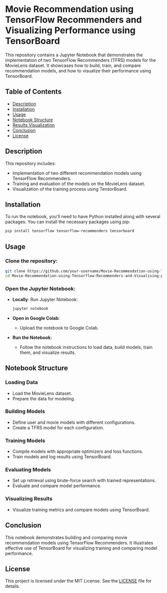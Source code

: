 # Movie Recommendation using TensorFlow Recommenders and Visualizing Performance using TensorBoard

This repository contains a Jupyter Notebook that demonstrates the implementation of two TensorFlow Recommenders (TFRS) models for the MovieLens dataset. It showcases how to build, train, and compare recommendation models, and how to visualize their performance using TensorBoard.

## Table of Contents

- [Description](#description)
- [Installation](#installation)
- [Usage](#usage)
- [Notebook Structure](#notebook-structure)
- [Results Visualization](#results-visualization)
- [Conclusion](#conclusion)
- [License](#license)

## Description

This repository includes:

- Implementation of two different recommendation models using TensorFlow Recommenders.
- Training and evaluation of the models on the MovieLens dataset.
- Visualization of the training process using TensorBoard.

## Installation

To run the notebook, you'll need to have Python installed along with several packages. You can install the necessary packages using pip:

```sh
pip install tensorflow tensorflow-recommenders tensorboard
```

## Usage

### Clone the repository:

```sh
git clone https://github.com/your-username/Movie-Recommendation-using-Tensorflow-Recommenders-and-Visualising-performance-using-tensorboard.git
cd Movie-Recommendation-using-Tensorflow-Recommenders-and-Visualising-performance-using-tensorboard
```

### Open the Jupyter Notebook:

- **Locally**: Run Jupyter Notebook:
  ```sh
  jupyter notebook
  ```
- **Open in Google Colab**:
  - Upload the notebook to Google Colab.
  
- **Run the Notebook**:
  - Follow the notebook instructions to load data, build models, train them, and visualize results.

## Notebook Structure

### Loading Data

- Load the MovieLens dataset.
- Prepare the data for modeling.

### Building Models

- Define user and movie models with different configurations.
- Create a TFRS model for each configuration.

### Training Models

- Compile models with appropriate optimizers and loss functions.
- Train models and log results using TensorBoard.

### Evaluating Models

- Set up retrieval using brute-force search with trained representations.
- Evaluate and compare model performance.

### Visualizing Results

- Visualize training metrics and compare models using TensorBoard.

## Conclusion

This notebook demonstrates building and comparing movie recommendation models using TensorFlow Recommenders. It illustrates effective use of TensorBoard for visualizing training and comparing model performance.

## License

This project is licensed under the MIT License. See the [LICENSE](LICENSE) file for details.
